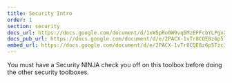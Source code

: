 ```yaml
---
title: Security Intro
order: 1
section: security
docs_url: https://docs.google.com/document/d/1xW5pRo0W9vq5MzEFFcbYLPgvX6tjWzItTiZUh-kQvDQ/edit
docs_pub_url: https://docs.google.com/document/d/e/2PACX-1vTr8CQE8z6p5Tzc3Cmlhi8yDXrCtt0cfZXEOchnifLOXt5zd4bY09c6zjPDN9tjEcoJGQ7oUgCfP34i/pub
embed_url: https://docs.google.com/document/d/e/2PACX-1vTr8CQE8z6p5Tzc3Cmlhi8yDXrCtt0cfZXEOchnifLOXt5zd4bY09c6zjPDN9tjEcoJGQ7oUgCfP34i/pub?embedded=true
---
```


You must have a Security NINJA check you off on this toolbox before doing the other security toolboxes.
